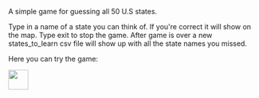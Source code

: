 A simple game for guessing all 50 U.S states.

Type in a name of a state you can think of. If you're correct it will show on the map.
Type exit to stop the game.
After game is over a new states_to_learn csv file will show up with all the state names you missed.


Here you can try the game:

<a href="https://replit.com/@MarinaNenova/SwelteringCoordinatedGuiltware#main.py" target="blank"><img align="center" src="https://upload.wikimedia.org/wikipedia/commons/c/c3/Red_Diamond_Play_Button.png" height="40" /></a>
